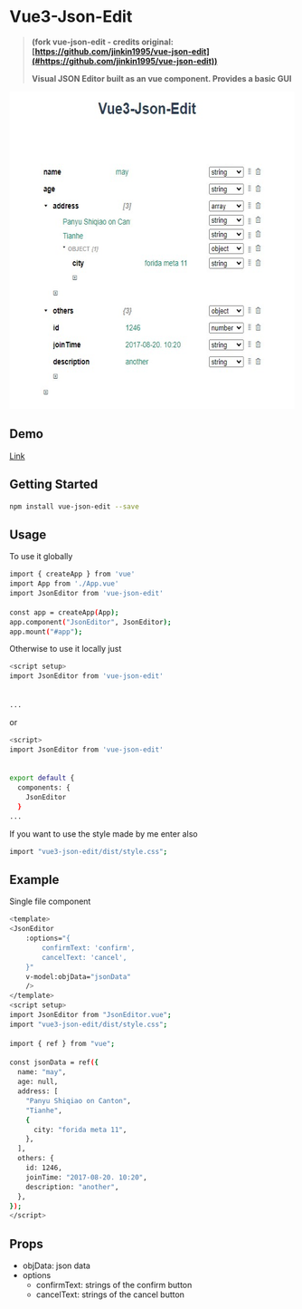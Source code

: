 # Vue3-Json-Edit
>**(fork vue-json-edit - credits original: [https://github.com/jinkin1995/vue-json-edit](#https://github.com/jinkin1995/vue-json-edit))**
>
>
>**Visual JSON Editor built as an vue component. Provides a basic GUI**



<p align="center">
  <img width="591px" height="560px" src="https://github.com/AnonX98/vue3-json-edit/blob/master/img/vue3-json-edit-example.jpg?raw=true">
</p>

## Demo

[Link](https://AnonX98.github.io/vue3-json-edit/)

## Getting Started

```sh
npm install vue-json-edit --save
```

## Usage

To use it globally
```sh
import { createApp } from 'vue'
import App from './App.vue'
import JsonEditor from 'vue-json-edit'

const app = createApp(App);
app.component("JsonEditor", JsonEditor);
app.mount("#app");

```

Otherwise to use it locally just

```sh
<script setup>
import JsonEditor from 'vue-json-edit'


...

```

or

```sh
<script>
import JsonEditor from 'vue-json-edit'


export default {
  components: {
    JsonEditor
  }
...

```


If you want to use the style made by me enter also

```sh
import "vue3-json-edit/dist/style.css";
```

## Example
Single file component


```sh
<template>
<JsonEditor
    :options="{
        confirmText: 'confirm',
        cancelText: 'cancel',
    }"
	v-model:objData="jsonData"
	/>
</template>
<script setup>
import JsonEditor from "JsonEditor.vue";
import "vue3-json-edit/dist/style.css";

import { ref } from "vue";

const jsonData = ref({
  name: "may",
  age: null,
  address: [
    "Panyu Shiqiao on Canton",
    "Tianhe",
    {
      city: "forida meta 11",
    },
  ],
  others: {
    id: 1246,
    joinTime: "2017-08-20. 10:20",
    description: "another",
  },
});
</script>
```
## Props

* objData: json data
* options
  * confirmText: strings of the confirm button
  *   cancelText: strings of the cancel button
